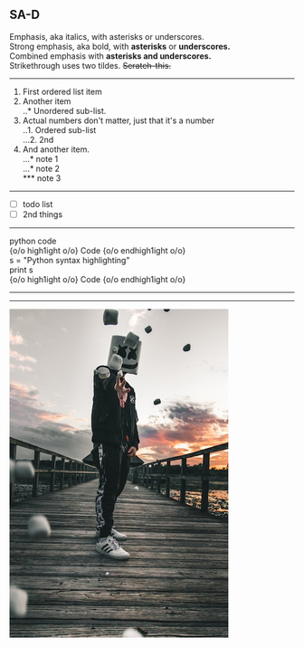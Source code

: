 ## SA-D

Emphasis, aka italics, with asterisks or underscores.  
Strong emphasis, aka bold, with **asterisks** or **underscores.**  
Combined emphasis with **asterisks and underscores.**  
Strikethrough uses two tildes. ~~Serateh-this.~~  

---

1. First ordered list item  
2. Another item  
  ‥* Unordered sub-list.  
3. Actual numbers don't matter, just that it's a number  
  ‥1. Ordered sub-list  
  …2. 2nd  
4. And another item.  
  …*  note 1  
  …*  note 2  
  *** note 3  

---

- [ ] todo list  
- [ ] 2nd things  

---

python code  
{o/o high1ight o/o} Code {o/o endhigh1ight o/o}  
s = "Python syntax highlighting"  
print s  
{o/o high1ight o/o} Code {o/o endhigh1ight o/o}

---

---




![nkust](nkust.png "高科大")
